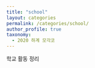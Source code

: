 ```yaml
---
title: "school"
layout: categories
permalink: /categories/school/
author_profile: true
taxonomy:
  - 2020 하계 모각코
---
```

학교 활동 정리   
